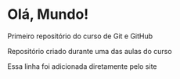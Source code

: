 # Olá, Mundo!
Primeiro repositório do curso de Git e GitHub

Repositório criado durante uma das aulas do curso

Essa linha foi adicionada diretamente pelo site
